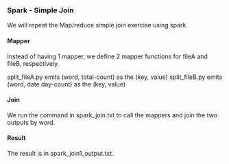 ### Spark - Simple Join
We will repeat the Map/reduce simple join exercise using spark. 

#### Mapper
Instead of having 1 mapper, we define 2 mapper functions for fileA and fileB, respectively.

split_fileA.py emits (word, total-count) as the (key, value)
split_fileB.py emits (word, date day-count) as the (key, value)

#### Join
We run the command in spark_join.txt to call the mappers and join the two outputs by word.

#### Result
The result is in spark_join1_output.txt.